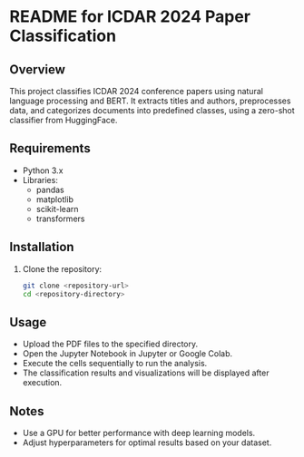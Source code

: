 # README for ICDAR 2024 Paper Classification

## Overview

This project classifies ICDAR 2024 conference papers using natural language processing and BERT. It extracts titles and authors, preprocesses data, and categorizes documents into predefined classes, using a zero-shot classifier from HuggingFace.

## Requirements

- Python 3.x
- Libraries:
  - pandas
  - matplotlib
  - scikit-learn
  - transformers

## Installation

1. Clone the repository:
   ```bash
   git clone <repository-url>
   cd <repository-directory>
   
## Usage
- Upload the PDF files to the specified directory.
- Open the Jupyter Notebook in Jupyter or Google Colab.
- Execute the cells sequentially to run the analysis.
- The classification results and visualizations will be displayed after execution.

## Notes
- Use a GPU for better performance with deep learning models.
- Adjust hyperparameters for optimal results based on your dataset.
